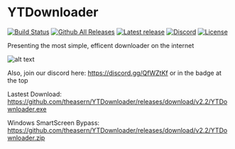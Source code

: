# YTDownloader
[![Build Status](https://travis-ci.org/theasern/YTDownloader.svg?branch=master)](https://travis-ci.org/theasern/YTDownloader) 
[![Github All Releases](https://img.shields.io/github/downloads/theasern/YTDownloader/total.svg)](https://github.com/theasern/YTDownloader/releases/latest)
[![Latest release](https://img.shields.io/github/release/theasern/YTDownloader.svg)](https://github.com/theasern/YTDownloader/releases/latest)
[![Discord](https://img.shields.io/badge/discord-QfWZtKf-%237289DA.svg)](https://discord.gg/QfWZtKf)
[![License](https://img.shields.io/badge/License-BSD%203--Clause-orange.svg)](https://opensource.org/licenses/BSD-3-Clause)


Presenting the most simple, efficent downloader on the internet

![alt text](https://i.imgur.com/6Ed3QBU.png)

Also, join our discord here: https://discord.gg/QfWZtKf or in the badge at the top

Lastest Download: https://github.com/theasern/YTDownloader/releases/download/v2.2/YTDownloader.exe

Windows SmartScreen Bypass: https://github.com/theasern/YTDownloader/releases/download/v2.2/YTDownloader.zip
